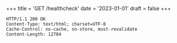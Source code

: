+++
title = 'GET /healthcheck'
date = '2023-01-01'
draft = false
+++

```
HTTP/1.1 200 OK
Content-Type: text/html; charset=UTF-8
Cache-Control: no-cache, no-store, must-revalidate
Content-Length: 12784
```

